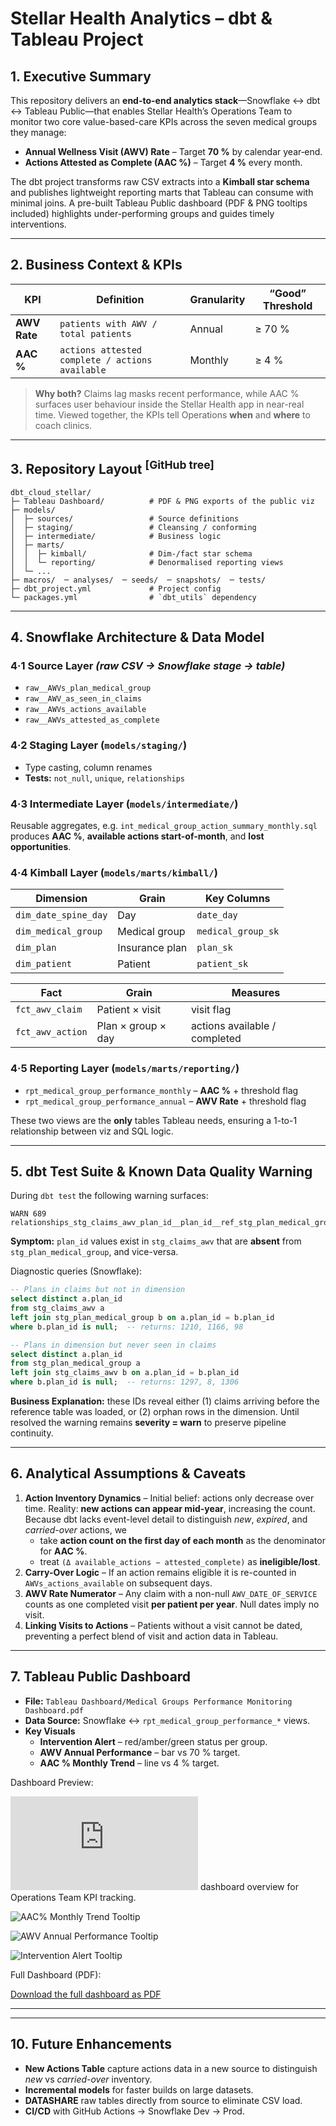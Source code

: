 # Stellar Health Analytics – dbt & Tableau Project

## 1. Executive Summary
This repository delivers an **end-to-end analytics stack**—Snowflake ↔ dbt ↔ Tableau Public—that enables Stellar Health’s Operations Team to monitor two core value-based-care KPIs across the seven medical groups they manage:

* **Annual Wellness Visit (AWV) Rate** – Target **70 %** by calendar year‐end.
* **Actions Attested as Complete (AAC %)** – Target **4 %** every month.

The dbt project transforms raw CSV extracts into a **Kimball star schema** and publishes lightweight reporting marts that Tableau can consume with minimal joins.  A pre-built Tableau Public dashboard (PDF & PNG tooltips included) highlights under-performing groups and guides timely interventions.

---

## 2. Business Context & KPIs
| KPI | Definition | Granularity | “Good” Threshold |
|-----|------------|-------------|------------------|
| **AWV Rate** | `patients with AWV / total patients` | Annual | ≥ 70 % |
| **AAC %** | `actions attested complete / actions available` | Monthly | ≥ 4 % |

> **Why both?**  Claims lag masks recent performance, while AAC % surfaces user behaviour inside the Stellar Health app in near-real time.  Viewed together, the KPIs tell Operations **when** and **where** to coach clinics.

---

## 3. Repository Layout <sup>[GitHub tree]</sup>
```
dbt_cloud_stellar/
├─ Tableau Dashboard/          # PDF & PNG exports of the public viz
├─ models/
│  ├─ sources/                 # Source definitions            
│  ├─ staging/                 # Cleansing / conforming        
│  ├─ intermediate/            # Business logic                
│  ├─ marts/
│  │  ├─ kimball/              # Dim-/fact star schema         
│  │  └─ reporting/            # Denormalised reporting views  
│  └─ ...
├─ macros/  ─ analyses/  ─ seeds/  ─ snapshots/  ─ tests/
├─ dbt_project.yml             # Project config
└─ packages.yml                # `dbt_utils` dependency
```

---

## 4. Snowflake Architecture & Data Model

### 4·1  Source Layer  *(raw CSV → Snowflake stage → table)*
* `raw__AWVs_plan_medical_group`
* `raw__AWV_as_seen_in_claims`
* `raw__AWVs_actions_available`
* `raw__AWVs_attested_as_complete`

### 4·2  Staging Layer (`models/staging/`)
* Type casting, column renames
* **Tests:** `not_null`, `unique`, `relationships`

### 4·3  Intermediate Layer (`models/intermediate/`)
Reusable aggregates, e.g. `int_medical_group_action_summary_monthly.sql` produces **AAC %**, **available actions start-of-month**, and **lost opportunities**.

### 4·4  Kimball Layer (`models/marts/kimball/`)
| Dimension | Grain | Key Columns |
|-----------|-------|-------------|
| `dim_date_spine_day` | Day | `date_day` |
| `dim_medical_group` | Medical group | `medical_group_sk` |
| `dim_plan` | Insurance plan | `plan_sk` |
| `dim_patient` | Patient | `patient_sk` |

| Fact | Grain | Measures |
|------|-------|----------|
| `fct_awv_claim` | Patient × visit | visit flag |
| `fct_awv_action` | Plan × group × day | actions available / completed |

### 4·5  Reporting Layer (`models/marts/reporting/`)
* `rpt_medical_group_performance_monthly` – **AAC %** + threshold flag
* `rpt_medical_group_performance_annual` – **AWV Rate** + threshold flag

These two views are the **only** tables Tableau needs, ensuring a 1-to-1 relationship between viz and SQL logic.

---

## 5. dbt Test Suite & Known Data Quality Warning
During `dbt test` the following warning surfaces:
```text
WARN 689 relationships_stg_claims_awv_plan_id__plan_id__ref_stg_plan_medical_group_
```
**Symptom:** `plan_id` values exist in `stg_claims_awv` that are **absent** from `stg_plan_medical_group`, and vice-versa.

Diagnostic queries (Snowflake):
```sql
-- Plans in claims but not in dimension
select distinct a.plan_id
from stg_claims_awv a
left join stg_plan_medical_group b on a.plan_id = b.plan_id
where b.plan_id is null;  -- returns: 1210, 1166, 98

-- Plans in dimension but never seen in claims
select distinct a.plan_id
from stg_plan_medical_group a
left join stg_claims_awv b on a.plan_id = b.plan_id
where b.plan_id is null;  -- returns: 1297, 8, 1306
```
**Business Explanation:** these IDs reveal either (1) claims arriving before the reference table was loaded, or (2) orphan rows in the dimension.  Until resolved the warning remains **severity = warn** to preserve pipeline continuity.

---

## 6. Analytical Assumptions & Caveats
1. **Action Inventory Dynamics** – Initial belief: actions only decrease over time.  Reality: **new actions can appear mid-year**, increasing the count.  Because dbt lacks event-level detail to distinguish *new*, *expired*, and *carried-over* actions, we
   * take **action count on the first day of each month** as the denominator for **AAC %**.
   * treat `(Δ available_actions − attested_complete)` as **ineligible/lost**.
2. **Carry-Over Logic** – If an action remains eligible it is re-counted in `AWVs_actions_available` on subsequent days.
3. **AWV Rate Numerator** – Any claim with a non-null `AWV_DATE_OF_SERVICE` counts as one completed visit **per patient per year**.  Null dates imply no visit.
4. **Linking Visits to Actions** – Patients without a visit cannot be dated, preventing a perfect blend of visit and action data in Tableau.

---

## 7. Tableau Public Dashboard
* **File:** `Tableau Dashboard/Medical Groups Performance Monitoring Dashboard.pdf`
* **Data Source:** Snowflake ↔ `rpt_medical_group_performance_*` views.
* **Key Visuals**
  * **Intervention Alert** – red/amber/green status per group.
  * **AWV Annual Performance** – bar vs 70 % target.
  * **AAC % Monthly Trend** – line vs 4 % target.

Dashboard Preview:

![Medical Groups Performance Monitoring Dashboard](https://github.com/cmbays-ds/dbt_cloud_stellar/blob/main/Tableau%20Dashboard/Medical%20Groups%20Performance%20Monitoring%20Dashboard.pdf) 
dashboard overview for Operations Team KPI tracking.

![AAC% Monthly Trend Tooltip](https://github.com/cmbays-ds/dbt_cloud_stellar/blob/main/Tableau%20Dashboard/AAC%25%20Monthly%20Trend%20Tooltip.png?raw=true)

![AWV Annual Performance Tooltip](https://github.com/cmbays-ds/dbt_cloud_stellar/blob/main/Tableau%20Dashboard/AWV%20Annual%20Performance%20Tooltip.png?raw=true)

![Intervention Alert Tooltip](https://github.com/cmbays-ds/dbt_cloud_stellar/blob/main/Tableau%20Dashboard/Intervention%20Alert%20Tooltip.png?raw=true)

Full Dashboard (PDF):

[Download the full dashboard as PDF](https://github.com/cmbays-ds/dbt_cloud_stellar/blob/main/Tableau%20Dashboard/Medical%20Groups%20Performance%20Monitoring%20Dashboard.pdf)

---


---

## 10. Future Enhancements
* **New Actions Table** capture actions data in a new source to distinguish *new* vs *carried-over* inventory.
* **Incremental models** for faster builds on large datasets.
* **DATASHARE** raw tables directly from source to eliminate CSV load.
* **CI/CD** with GitHub Actions → Snowflake Dev → Prod.


